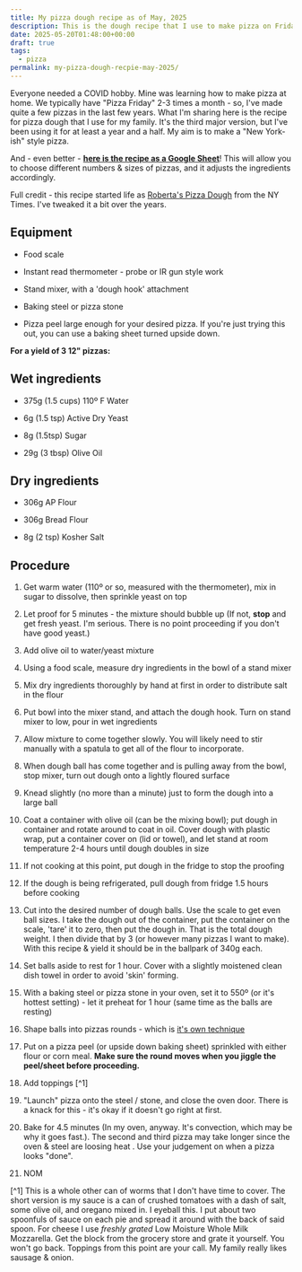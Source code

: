 ```yaml
---
title: My pizza dough recipe as of May, 2025
description: This is the dough recipe that I use to make pizza on Fridays for my family.
date: 2025-05-20T01:48:00+00:00
draft: true
tags:
  - pizza
permalink: my-pizza-dough-recpie-may-2025/
---
```

Everyone needed a COVID hobby. Mine was learning how to make pizza at home. We typically have "Pizza Friday" 2-3 times a month - so, I've made quite a few pizzas in the last few years. What I'm sharing here is the recipe for pizza dough that I use for my family. It's the third major version, but I've been using it for at least a year and a half. My aim is to make a "New York-ish" style pizza.

And - even better - [**here is the recipe as a Google Sheet**](https://docs.google.com/spreadsheets/d/1G79fdCg0Gz0eWTO8lOLhEhoHNiIW3ZCS4pD8JSqgFUU/edit?usp=sharing)! This will allow you to choose different numbers & sizes of pizzas, and it adjusts the ingredients accordingly.

Full credit - this recipe started life as [Roberta's Pizza Dough](https://cooking.nytimes.com/recipes/1016230-robertas-pizza-dough) from the NY Times. I've tweaked it a bit over the years.

## Equipment

*   Food scale
    
*   Instant read thermometer - probe or IR gun style work
    
*   Stand mixer, with a 'dough hook' attachment
    
*   Baking steel or pizza stone
    
*   Pizza peel large enough for your desired pizza. If you're just trying this out, you can use a baking sheet turned upside down.
    

**For a yield of 3 12" pizzas:**

## Wet ingredients

*   375g (1.5 cups) 110º F Water
    
*   6g (1.5 tsp) Active Dry Yeast
    
*   8g (1.5tsp) Sugar
    
*   29g (3 tbsp) Olive Oil
    

## Dry ingredients

*   306g AP Flour
    
*   306g Bread Flour
    
*   8g (2 tsp) Kosher Salt
    

## Procedure

1.  Get warm water (110º or so, measured with the thermometer), mix in sugar to dissolve, then sprinkle yeast on top
    
2.  Let proof for 5 minutes - the mixture should bubble up (If not, **stop** and get fresh yeast. I'm serious. There is no point proceeding if you don't have good yeast.)
    
3.  Add olive oil to water/yeast mixture
    
4.  Using a food scale, measure dry ingredients in the bowl of a stand mixer
    
5.  Mix dry ingredients thoroughly by hand at first in order to distribute salt in the flour
    
6.  Put bowl into the mixer stand, and attach the dough hook. Turn on stand mixer to low, pour in wet ingredients
    
7.  Allow mixture to come together slowly. You will likely need to stir manually with a spatula to get all of the flour to incorporate.
    
8.  When dough ball has come together and is pulling away from the bowl, stop mixer, turn out dough onto a lightly floured surface
    
9.  Knead slightly (no more than a minute) just to form the dough into a large ball
    
10.  Coat a container with olive oil (can be the mixing bowl); put dough in container and rotate around to coat in oil. Cover dough with plastic wrap, put a container cover on (lid or towel), and let stand at room temperature 2-4 hours until dough doubles in size
    
11.  If not cooking at this point, put dough in the fridge to stop the proofing
    
12.  If the dough is being refrigerated, pull dough from fridge 1.5 hours before cooking
    
13.  Cut into the desired number of dough balls. Use the scale to get even ball sizes. I take the dough out of the container, put the container on the scale, 'tare' it to zero, then put the dough in. That is the total dough weight. I then divide that by 3 (or however many pizzas I want to make). With this recipe & yield it should be in the ballpark of 340g each.
    
14.  Set balls aside to rest for 1 hour. Cover with a slightly moistened clean dish towel in order to avoid 'skin' forming.
    
15.  With a baking steel or pizza stone in your oven, set it to 550º (or it's hottest setting) - let it preheat for 1 hour (same time as the balls are resting)
    
16.  Shape balls into pizzas rounds - which is [it's own technique](https://www.youtube.com/watch?v=Entzcl8q7H4)
    
17.  Put on a pizza peel (or upside down baking sheet) sprinkled with either flour or corn meal. **Make sure the round moves when you jiggle the peel/sheet before proceeding.**
    
18.  Add toppings \[^1\]
    
19.  "Launch" pizza onto the steel / stone, and close the oven door. There is a knack for this - it's okay if it doesn't go right at first.
    
20.  Bake for 4.5 minutes (In my oven, anyway. It's convection, which may be why it goes fast.). The second and third pizza may take longer since the oven & steel are loosing heat . Use your judgement on when a pizza looks "done".
    
21.  NOM
    

\[^1\] This is a whole other can of worms that I don't have time to cover. The short version is my sauce is a can of crushed tomatoes with a dash of salt, some olive oil, and oregano mixed in. I eyeball this. I put about two spoonfuls of sauce on each pie and spread it around with the back of said spoon. For cheese I use _freshly grated_ Low Moisture Whole Milk Mozzarella. Get the block from the grocery store and grate it yourself. You won't go back. Toppings from this point are your call. My family really likes sausage & onion.